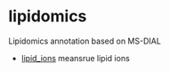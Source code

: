 # lipidomics

Lipidomics annotation based on MS-DIAL

+ [lipid_ions](lipidomics/lipid_ions.1) meansrue lipid ions
